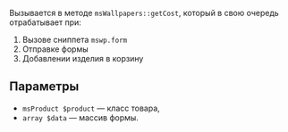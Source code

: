 Вызывается в методе `msWallpapers::getCost`, который в свою очередь отрабатывает при:

1. Вызове сниппета `mswp.form`
2. Отправке формы
3. Добавлении изделия в корзину

## Параметры

* `msProduct $product` — класс товара,
* `array $data` — массив формы.
